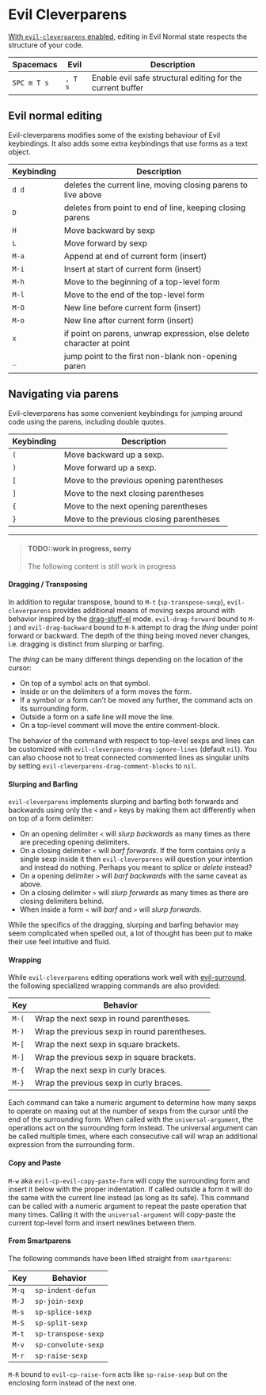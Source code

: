 # Evil Cleverparens

[With `evil-cleverparens` enabled](/install-spacemacs/evil-structural-editing.md), editing in Evil Normal state respects the structure of your code.

| Spacemacs   | Evil     | Description                                                |
|-------------|---------|------------------------------------------------------------|
| `SPC m T s` | `, T s` | Enable evil safe structural editing for the current buffer |


## Evil normal editing

Evil-cleverparens modifies some of the existing behaviour of Evil keybindings.  It also adds some extra keybindings that use forms as a text object.

| Keybinding | Description                                                           |
|------------|-----------------------------------------------------------------------|
| `d d`      | deletes the current line, moving closing parens to live above         |
| `D`        | deletes from point to end of line, keeping closing parens             |
| `H`        | Move backward by sexp                                                 |
| `L`        | Move forward by sexp                                                  |
| `M-a`      | Append at end of current form (insert)                                |
| `M-i`      | Insert at start of current form (insert)                              |
| `M-h`      | Move to the beginning of a top-level form                             |
| `M-l`      | Move to the end of the top-level form                                 |
| `M-O`      | New line before current form (insert)                                 |
| `M-o`      | New line after current form (insert)                                  |
| `x`        | if point on parens, unwrap expression, else delete character at point |
| `_`        | jump point to the first non-blank non-opening paren        |


## Navigating via parens

Evil-cleverparens has some convenient keybindings for jumping around code using the parens, including double quotes.

| Keybinding | Description                                                   |
|------------|---------------------------------------------------------------|
| `(`        | Move backward up a sexp.                                      |
| `)`        | Move forward up a sexp.                                       |
| `[`        | Move to the previous opening parentheses                      |
| `]`        | Move to the next closing parentheses                          |
| `{`        | Move to the next opening parentheses                          |
| `}`        | Move to the previous closing parentheses                      |


---

> #### TODO::work in progress, sorry
> The following content is still work in progress

#### Dragging / Transposing

In addition to regular transpose, bound to `M-t` (`sp-transpose-sexp`), `evil-cleverparens` provides additional means of moving sexps around with behavior inspired by the [drag-stuff-el](https://github.com/rejeep/drag-stuff.el) mode. `evil-drag-forward` bound to `M-j` and `evil-drag-backward` bound to `M-k` attempt to drag the *thing* under point forward or backward. The depth of the thing being moved never changes, i.e. dragging is distinct from slurping or barfing.

The *thing* can be many different things depending on the location of the cursor:

- On top of a symbol acts on that symbol.
- Inside or on the delimiters of a form moves the form.
- If a symbol or a form can't be moved any further, the command acts on its surrounding form.
- Outside a form on a safe line will move the line.
- On a top-level comment will move the entire comment-block.

The behavior of the command with respect to top-level sexps and lines can be customized with `evil-cleverparens-drag-ignore-lines` (default `nil`). You can also choose not to treat connected commented lines as singular units by setting `evil-cleverparens-drag-comment-blocks` to `nil`.

#### Slurping and Barfing

`evil-cleverparens` implements slurping and barfing both forwards and backwards using only the `<` and `>` keys by making them act differently when on top of a form delimiter:

- On an opening delimiter `<` will *slurp backwards* as many times as there are preceding opening delimiters.
- On a closing delimiter `<` will *barf forwards*. If the form contains only a single sexp inside it then `evil-cleverparens` will question your intention and instead do nothing. Perhaps you meant to *splice* or *delete* instead?
- On a opening delimiter `>` will *barf backwards* with the same caveat as above.
- On a closing delimiter `>` will *slurp forwards* as many times as there are closing delimiters behind.
- When inside a form `<` will *barf* and `>` will *slurp* *forwards*.

While the specifics of the dragging, slurping and barfing behavior may seem complicated when spelled out, a lot of thought has been put to make their use feel intuitive and fluid.

#### Wrapping

While `evil-cleverparens` editing operations work well with [evil-surround](https://github.com/timcharper/evil-surround), the following specialized wrapping commands are also provided:

| Key   | Behavior                                     |
|-------|----------------------------------------------|
| `M-(` | Wrap the next sexp in round parentheses.     |
| `M-)` | Wrap the previous sexp in round parentheses. |
| `M-[` | Wrap the next sexp in square brackets.       |
| `M-]` | Wrap the previous sexp in square brackets.   |
| `M-{` | Wrap the next sexp in curly braces.          |
| `M-}` | Wrap the previous sexp in curly braces.      |

Each command can take a numeric argument to determine how many sexps to operate on maxing out at the number of sexps from the cursor until the end of the surrounding form. When called with the `universal-argument`, the operations act on the surrounding form instead. The universal argument can be called multiple times, where each consecutive call will wrap an additional expression from the surrounding form.

#### Copy and Paste

`M-w` aka `evil-cp-evil-copy-paste-form` will copy the surrounding form and insert it below with the proper indentation. If called outside a form it will do the same with the current line instead (as long as its safe). This command can be called with a numeric argument to repeat the paste operation that many times. Calling it with the `universal-argument` will copy-paste the current top-level form and insert newlines between them.

#### From Smartparens

The following commands have been lifted straight from `smartparens`:

| Key   | Behavior            |
|-------|---------------------|
| `M-q` | `sp-indent-defun`   |
| `M-J` | `sp-join-sexp`      |
| `M-s` | `sp-splice-sexp`    |
| `M-S` | `sp-split-sexp`     |
| `M-t` | `sp-transpose-sexp` |
| `M-v` | `sp-convolute-sexp` |
| `M-r` | `sp-raise-sexp`     |

`M-R` bound to `evil-cp-raise-form` acts like `sp-raise-sexp` but on the enclosing form instead of the next one.
